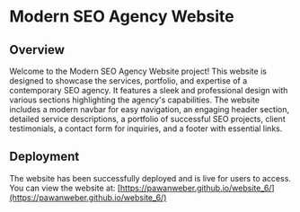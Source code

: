 # Modern SEO Agency Website

## Overview
Welcome to the Modern SEO Agency Website project! This website is designed to showcase the services, portfolio, and expertise of a contemporary SEO agency. It features a sleek and professional design with various sections highlighting the agency's capabilities. The website includes a modern navbar for easy navigation, an engaging header section, detailed service descriptions, a portfolio of successful SEO projects, client testimonials, a contact form for inquiries, and a footer with essential links.

## Deployment
The website has been successfully deployed and is live for users to access. You can view the website at: [https://pawanweber.github.io/website_6/](https://pawanweber.github.io/website_6/)
